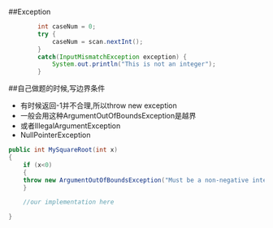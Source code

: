 ##Exception
```java
        int caseNum = 0;
        try {
            caseNum = scan.nextInt();
        }
        catch(InputMismatchException exception) {
            System.out.println("This is not an integer");
        }
```
##自己做题的时候,写边界条件
- 有时候返回-1并不合理,所以throw new exception
- 一般会用这种ArgumentOutOfBoundsException是越界
- 或者IllegalArgumentException
- NullPointerException

```java
public int MySquareRoot(int x)
{
    if (x<0)
    {
    throw new ArgumentOutOfBoundsException("Must be a non-negative integer");
    }

    //our implementation here

}
```
